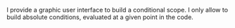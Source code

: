 I provide a graphic user interface to build a conditional scope. I only allow to build absolute conditions, evaluated at a given point in the code.